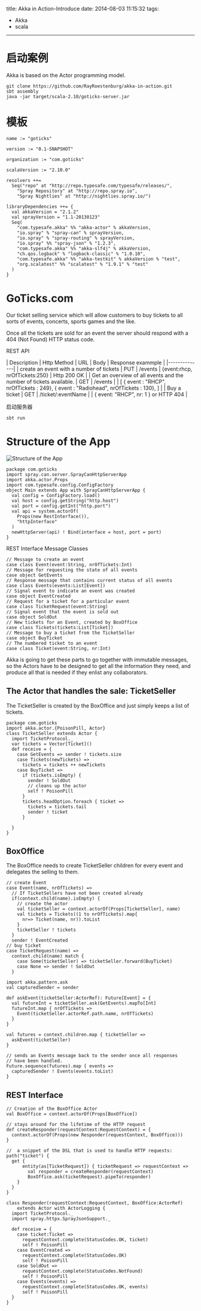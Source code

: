 title: Akka in Action-Introduce
date: 2014-08-03 11:15:32
tags:
- Akka
- scala
---



# 启动案例 #
Akka is based on the Actor programming model.

~~~~~~
git clone https://github.com/RayRoestenburg/akka-in-action.git
sbt assembly
java -jar target/scala-2.10/goticks-server.jar
~~~~~~

# 模板 #

~~~~~~
name := "goticks"

version := "0.1-SNAPSHOT"

organization := "com.goticks"

scalaVersion := "2.10.0"

resolvers ++=
  Seq("repo" at "http://repo.typesafe.com/typesafe/releases/",
    "Spray Repository" at "http://repo.spray.io",
    "Spray Nightlies" at "http://nightlies.spray.io/")

libraryDependencies ++= {
  val akkaVersion = "2.1.2"
  val sprayVersion = "1.1-20130123"
  Seq(
    "com.typesafe.akka" %% "akka-actor" % akkaVersion,
    "io.spray" % "spray-can" % sprayVersion,
    "io.spray" % "spray-routing" % sprayVersion,
    "io.spray" %% "spray-json" % "1.2.3",
    "com.typesafe.akka" %% "akka-slf4j" % akkaVersion,
    "ch.qos.logback" % "logback-classic" % "1.0.10",
    "com.typesafe.akka" %% "akka-testkit" % akkaVersion % "test",
    "org.scalatest" %% "scalatest" % "1.9.1" % "test"
  )
}

~~~~~~

# GoTicks.com #
Our ticket selling service which will allow customers to buy tickets to all sorts of
events, concerts, sports games and the like.

Once all the tickets are sold for an event the server should respond with a 404 (Not
Found) HTTP status code.

REST API

| Description | Http Method | URL | Body | Response exammple |
|--------------|
| create an event with a number of tickets | PUT | /events | {event:rhcp, nrOfTickets:250} | Http 200 OK |
| Get an overview of all events and the number of tickets available. | GET | /events |  | [ { event : "RHCP", nrOfTickets : 249}, { event : "Radiohead", nrOfTickets : 130}, ] |
| Buy a ticket | GET | /ticket/:eventName |  | { event: "RHCP", nr: 1 } or HTTP 404 | 

启动服务器
~~~~~~
sbt run
~~~~~~

# Structure of the App #

![Structure of the App](/img/akka_buy_tickets.png)

~~~~~~
package com.goticks
import spray.can.server.SprayCanHttpServerApp
import akka.actor.Props
import com.typesafe.config.ConfigFactory
object Main extends App with SprayCanHttpServerApp {
  val config = ConfigFactory.load()
  val host = config.getString("http.host")
  val port = config.getInt("http.port")
  val api = system.actorOf(
    Props(new RestInterface()),
    "httpInterface"
  )
  newHttpServer(api) ! Bind(interface = host, port = port)
}
~~~~~~

REST Interface Message Classes
~~~~~~
// Message to create an event
case class Event(event:String, nrOfTickets:Int)
// Message for requesting the state of all events
case object GetEvents
// Response message that contains current status of all events
case class Events(events:List[Event])
// Signal event to indicate an event was created
case object EventCreated
// Request for a ticket for a particular event
case class TicketRequest(event:String)
// Signal event that the event is sold out
case object SoldOut
// New tickets for an Event, created by BoxOffice
case class Tickets(tickets:List[Ticket])
// Message to buy a ticket from the TicketSeller
case object BuyTicket
// The numbered ticket to an event
case class Ticket(event:String, nr:Int)
~~~~~~
Akka is going to get
these parts to go together with immutable messages, so the Actors have to be
designed to get all the information they need, and produce all that is needed if they
enlist any collaborators. 

## The Actor that handles the sale: TicketSeller ##
The TicketSeller is created by the BoxOffice and just simply keeps a list of tickets.

~~~~~~
package com.goticks
import akka.actor.{PoisonPill, Actor}
class TicketSeller extends Actor {
  import TicketProtocol._
  var tickets = Vector[Ticket]()
  def receive = {
    case GetEvents => sender ! tickets.size
    case Tickets(newTickets) =>
      tickets = tickets ++ newTickets
    case BuyTicket =>
      if (tickets.isEmpty) {
        sender ! SoldOut
        // cleans up the actor 
        self ! PoisonPill
      }
      tickets.headOption.foreach { ticket =>
        tickets = tickets.tail
        sender ! ticket
      }

  }
}

~~~~~~

## BoxOffice ##
The BoxOffice needs to create TicketSeller children for every event and delegates
the selling to them.
~~~~~~
// create Event
case Event(name, nrOfTickets) =>
  // If TicketSellers have not been created already
  if(context.child(name).isEmpty) {
    // create the actor
    val ticketSeller = context.actorOf(Props[TicketSeller], name)
    val tickets = Tickets((1 to nrOfTickets).map{
      nr=> Ticket(name, nr)).toList
    }
    ticketSeller ! tickets
  }
  sender ! EventCreated
// buy ticket
case TicketRequest(name) =>
  context.child(name) match {
    case Some(ticketSeller) => ticketSeller.forward(BuyTicket)
    case None => sender ! SoldOut
  }

~~~~~~

~~~~~~
import akka.pattern.ask
val capturedSender = sender

def askEvent(ticketSeller:ActorRef): Future[Event] = {
  val futureInt = ticketSeller.ask(GetEvents).mapTo[Int]
  futureInt.map { nrOfTickets =>
    Event(ticketSeller.actorRef.path.name, nrOfTickets)
  }
}

val futures = context.children.map { ticketSeller =>
  askEvent(ticketSeller)
}

// sends an Events message back to the sender once all responses
// have been handled.
Future.sequence(futures).map { events =>
  capturedSender ! Events(events.toList)
}
~~~~~~

## REST Interface ##

~~~~~~
// Creation of the BoxOffice Actor
val BoxOffice = context.actorOf(Props[BoxOffice])

// stays around for the lifetime of the HTTP request
def createResponder(requestContext:RequestContext) = {
  context.actorOf(Props(new Responder(requestContext, BoxOffice)))
}

//  a snippet of the DSL that is used to handle HTTP requests:
path("ticket") {
  get {
      entity(as[TicketRequest]) { ticketRequest => requestContext =>
        val responder = createResponder(requestContext)
        BoxOffice.ask(ticketRequest).pipeTo(responder)
    }
  }
}

class Responder(requestContext:RequestContext, BoxOffice:ActorRef)
    extends Actor with ActorLogging {
  import TicketProtocol._
  import spray.httpx.SprayJsonSupport._
  
  def receive = {
    case ticket:Ticket =>
      requestContext.complete(StatusCodes.OK, ticket)
      self ! PoisonPill
    case EventCreated =>
      requestContext.complete(StatusCodes.OK)
      self ! PoisonPill
    case SoldOut =>
      requestContext.complete(StatusCodes.NotFound)
      self ! PoisonPill
    case Events(events) =>
      requestContext.complete(StatusCodes.OK, events)
      self ! PoisonPill
  }
}
~~~~~~
